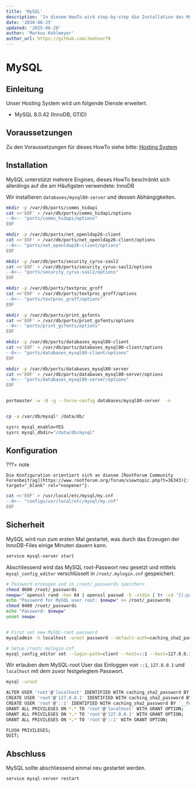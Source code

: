 ```yaml
---
title: 'MySQL'
description: 'In diesem HowTo wird step-by-step die Installation des MySQL Datenbanksystem für ein Hosting System auf Basis von FreeBSD 64Bit auf einem dedizierten Server beschrieben.'
date: '2010-08-25'
updated: '2025-06-28'
author: 'Markus Kohlmeyer'
author_url: https://github.com/JoeUser78
---
```


# MySQL

## Einleitung

Unser Hosting System wird um folgende Dienste erweitert.

- MySQL 8.0.42 (InnoDB, GTID)

## Voraussetzungen

Zu den Voraussetzungen für dieses HowTo siehe bitte: [Hosting System](/howtos/freebsd/hosting_system/)

## Installation

MySQL unterstützt mehrere Engines, dieses HowTo beschränkt sich allerdings auf die am Häufigsten verwendete: InnoDB

Wir installieren `databases/mysql80-server` und dessen Abhängigkeiten.

``` bash
mkdir -p /var/db/ports/comms_hidapi
cat <<'EOF' > /var/db/ports/comms_hidapi/options
--8<-- "ports/comms_hidapi/options"
EOF

mkdir -p /var/db/ports/net_openldap26-client
cat <<'EOF' > /var/db/ports/net_openldap26-client/options
--8<-- "ports/net_openldap26-client/options"
EOF

mkdir -p /var/db/ports/security_cyrus-sasl2
cat <<'EOF' > /var/db/ports/security_cyrus-sasl2/options
--8<-- "ports/security_cyrus-sasl2/options"
EOF

mkdir -p /var/db/ports/textproc_groff
cat <<'EOF' > /var/db/ports/textproc_groff/options
--8<-- "ports/textproc_groff/options"
EOF

mkdir -p /var/db/ports/print_gsfonts
cat <<'EOF' > /var/db/ports/print_gsfonts/options
--8<-- "ports/print_gsfonts/options"
EOF

mkdir -p /var/db/ports/databases_mysql80-client
cat <<'EOF' > /var/db/ports/databases_mysql80-client/options
--8<-- "ports/databases_mysql80-client/options"
EOF

mkdir -p /var/db/ports/databases_mysql80-server
cat <<'EOF' > /var/db/ports/databases_mysql80-server/options
--8<-- "ports/databases_mysql80-server/options"
EOF


portmaster -w -B -g --force-config databases/mysql80-server  -n


cp -a /var/db/mysql* /data/db/

sysrc mysql_enable=YES
sysrc mysql_dbdir="/data/db/mysql"
```

## Konfiguration

???+ note

    Die Konfiguration orientiert sich an diesem [RootForum Community Forenbeitrag](https://www.rootforum.org/forum/viewtopic.php?t=36343){: target="_blank" rel="noopener"}.

``` bash
cat <<'EOF' > /usr/local/etc/mysql/my.cnf
--8<-- "configs/usr/local/etc/mysql/my.cnf"
EOF
```

## Sicherheit

MySQL wird nun zum ersten Mal gestartet, was durch das Erzeugen der InnoDB-Files einige Minuten dauern kann.

``` bash
service mysql-server start
```

Abschliessend wird das MySQL root-Passwort neu gesetzt und mittels `mysql_config_editor` verschlüsselt in `/root/.mylogin.cnf` gespeichert.

``` bash
# Password erzeugen und in /root/_passwords speichern
chmod 0600 /root/_passwords
newpw="`openssl rand -hex 64 | openssl passwd -5 -stdin | tr -cd '[[:print:]]' | cut -c 2-17`"
echo "Password for MySQL user root: $newpw" >> /root/_passwords
chmod 0400 /root/_passwords
echo "Password: $newpw"
unset newpw


# First set new MySQL-root password
mysqladmin -h localhost -uroot password --default-auth=caching_sha2_password

# Setup /root/.mylogin.cnf
mysql_config_editor set --login-path=client --host=::1 --host=127.0.0.1 --host=127.0.0.1 --socket=/tmp/mysql.sock --user=root --password
```

Wir erlauben dem MySQL-root User das Einloggen von `::1`, `127.0.0.1` und `localhost` mit dem zuvor festgelegtem Passwort.

``` bash
mysql -uroot

ALTER USER 'root'@'localhost' IDENTIFIED WITH caching_sha2_password BY '__PASSWORD__' PASSWORD EXPIRE NEVER;
CREATE USER 'root'@'127.0.0.1' IDENTIFIED WITH caching_sha2_password BY '__PASSWORD__' PASSWORD EXPIRE NEVER;
CREATE USER 'root'@'::1' IDENTIFIED WITH caching_sha2_password BY '__PASSWORD__' PASSWORD EXPIRE NEVER;
GRANT ALL PRIVILEGES ON *.* TO 'root'@'localhost' WITH GRANT OPTION;
GRANT ALL PRIVILEGES ON *.* TO 'root'@'127.0.0.1' WITH GRANT OPTION;
GRANT ALL PRIVILEGES ON *.* TO 'root'@'::1' WITH GRANT OPTION;

FLUSH PRIVILEGES;
QUIT;
```

## Abschluss

MySQL sollte abschliessend einmal neu gestartet werden.

``` bash
service mysql-server restart
```
